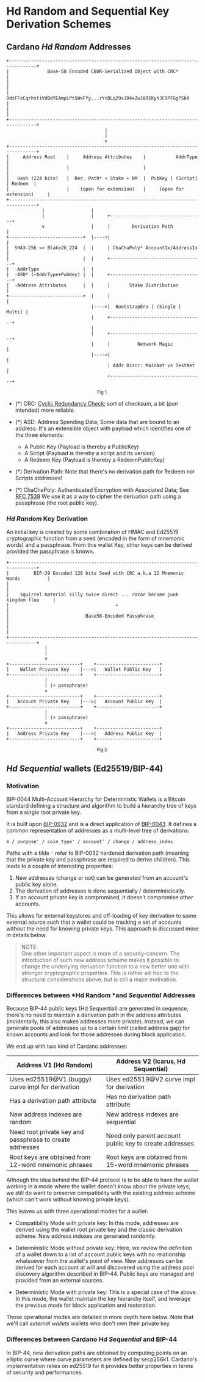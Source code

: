 # Hd Random and Sequential Key Derivation Schemes

## Cardano *Hd Random* Addresses
                                                                                                                                                                                                 
```
+--------------------------------------------------------------------------------+
|              Base-58 Encoded CBOR-Serialized Object with CRC*                  |
|                                                                                |
|      DdzFFzCqrhstiVdBdYEAmpLPtSWxFYy...rYcBLq29xJD4xZw16REKyhJC9PFGgPSbX       |
|                                                                                |
+--------------------------------------------------------------------------------+
                                    |
                                    |
                                    v
+--------------------------------------------------------------------------------+
|     Address Root    |     Address Attributes    |           AddrType           |
|                     |                           |                              |
|   Hash (224 bits)   |  Der. Path* + Stake + NM  |  PubKey | (Script) | Redeem  | 
|                     |    (open for extension)   |     (open for extension)     |
+--------------------------------------------------------------------------------+
             |                 |                                           
             |                 |     +----------------------------------+   
             v                 |     |        Derivation Path           |   
+---------------------------+  |---->|                                  |   
|  SHA3-256 >> Blake2b_224  |  |     | ChaChaPoly* AccountIx/AddressIx  |   
|                           |  |     +----------------------------------+   
|  -AddrType                |  |                                          
|  -ASD* (~AddrType+PubKey) |  |     +----------------------------------+   
|  -Address Attributes      |  |     |       Stake Distribution         |   
+---------------------------+  |     |                                  |   
                               |---->|  BootstrapEra | (Single | Multi) |   
                               |     +----------------------------------+   
                               |                                          
                               |     +----------------------------------+   
                               |     |          Network Magic           |   
                               |---->|                                  |   
                                     | Addr Discr: MainNet vs TestNet   |   
                                     +----------------------------------+   

```
<p align="center"><small>Fig 1.</small></p>


- (\*) CRC: [Cyclic Redundancy Check](https://computer.howstuffworks.com/encryption7.htm);
  sort of checksum, a bit (pun intended) more reliable.

- (\*) ASD: Address Spending Data; Some data that are bound to an address. It's
  an extensible object with payload which identifies one of the three elements:  
    - A Public Key (Payload is thereby a PublicKey)  
    - A Script (Payload is thereby a script and its version)  
    - A Redeem Key (Payload is thereby a RedeemPublicKey)  

- (\*) Derivation Path: Note that there's no derivation path for Redeem nor
  Scripts addresses!

- (\*) ChaChaPoly: Authenticated Encryption with Associated Data; See [RFC
  7539](https://datatracker.ietf.org/doc/rfc7539) We use it as a way to cipher
  the derivation path using a passphrase (the root public key).


### *Hd Random* Key Derivation

An initial key is created by some combination of HMAC and Ed25519 cryptographic
function from a seed (encoded in the form of mnemonic words) and a passphrase.
From this wallet Key, other keys can be derived provided the passphrase is
known. 


```
+--------------------------------------------------------------------------------+
|         BIP-39 Encoded 128 bits Seed with CRC a.k.a 12 Mnemonic Words          |
|                                                                                |
|    squirrel material silly twice direct ... razor become junk kingdom flee     |
|                                       +                                        |
|                            Base58-Encoded Passphrase                           |
|                                                                                |
+--------------------------------------------------------------------------------+
              |                                                     
              |                                                    
              v                                                     
+--------------------------+    +-----------------------+
|    Wallet Private Key    |--->|   Wallet Public Key   |
+--------------------------+    +-----------------------+
              |                                            
              | (+ passphrase)                                          
              v                                            
+--------------------------+    +-----------------------+
|   Account Private Key    |--->|   Account Public Key  |
+--------------------------+    +-----------------------+
              |                                            
              | (+ passphrase)                                            
              v                                            
+--------------------------+    +-----------------------+
|   Address Private Key    |--->|   Address Public Key  |
+--------------------------+    +-----------------------+
```
<p align="center"><small>Fig 2.</small></p>

## *Hd Sequential* wallets (Ed25519/BIP-44)

### Motivation 

BIP-0044 Multi-Account Hierarchy for Deterministic Wallets is a Bitcoin
standard defining a structure and algorithm to build a hierarchy tree of keys
from a single root private key.

It is built upon
[BIP-0032](https://github.com/bitcoin/bips/blob/master/bip-0032.mediawiki) and
is a direct application of
[BIP-0043](https://github.com/bitcoin/bips/blob/master/bip-0043.mediawiki).  It
defines a common representation of addresses as a multi-level tree of
derivations:

```
m / purpose' / coin_type' / account' / change / address_index
```

Paths with a tilde `'` refer to BIP-0032 hardened derivation path (meaning that
the private key and passphrase are required to derive children). This leads to
a couple of interesting properties:

1. New addresses (change or not) can be generated from an account's public key
   alone.
1. The derivation of addresses is done sequentially / deterministically. 
1. If an account private key is compromised, it doesn't compromise other
   accounts. 

This allows for external keystores and off-loading of key derivation to some
external source such that a wallet could be tracking a set of accounts without
the need for knowing private keys. This approach is discussed more in details
below. 

> NOTE:  
> One other important aspect is more of a security-concern. The introduction of
> such new address scheme makes it possible to change the underlying derivation
> function to a new better one with stronger cryptographic properties. This is
> rather ad-hoc to the structural considerations above, but is still a major
> motivation.

### Differences between *Hd Random *and *Sequential* Addresses

Because BIP-44 public keys (Hd Sequential) are generated in sequence, there's no need 
to maintain a derivation path in the address attributes (incidentally, this
also makes addresses more private). Instead, we can generate pools of
addresses up to a certain limit (called address gap) for known accounts and
look for those addresses during block application. 

We end up with two kind of Cardano addresses:


| Address V1 (Hd Random)                                   | Address V2 (Icarus, Hd Sequential)                                     |
| ---                                                      | ---                                                     |
| Uses ed25519@V1 (buggy) curve impl for derivation        | Uses ed25519@V2 curve impl for derivation               |
| Has a derivation path attribute                          | Has no derivation path attribute                        |
| New address indexes are random                           | New address indexes are sequential                      |
| Need root private key and passphrase to create addresses | Need only parent account public key to create addresses |
| Root keys are obtained from 12-word mnemonic phrases     | Root keys are obtained from 15-word mnemonic phrases    |

Although the idea behind the BIP-44 protocol is to be able to have the wallet
working in a mode where the wallet doesn't know about the private keys, we still 
do want to preserve compatibility with the existing address scheme (which can't 
work without knowing private keys). 

This leaves us with three operational modes for a wallet:

- Compatibility Mode with private key: In this mode, addresses are derived
  using the wallet root private key and the classic derivation scheme. New address
  indexes are generated randomly.

- Deterministic Mode without private key: Here, we review the definition of a 
  wallet down to a list of account public keys with no relationship whatsoever
  from the wallet's point of view. New addresses can be derived for each account
  at will and discovered using the address pool discovery algorithm described in
  BIP-44. Public keys are managed and provided from an external sources.

- Deterministic Mode with private key: This is a special case of the above. In
  this mode, the wallet maintain the key hierarchy itself, and leverage the
  previous mode for block application and restoration. 

Those operational modes are detailed in more depth here below. Note that we'll 
call _external wallets_ wallets who don't own their private key. 

### Differences between Cardano *Hd Sequential* and BIP-44

In BIP-44, new derivation paths are obtained by computing points on an elliptic
curve where curve parameters are defined by secp256k1. Cardano's implementation
relies on ed25519 for it provides better properties in terms of security and 
performances. 
